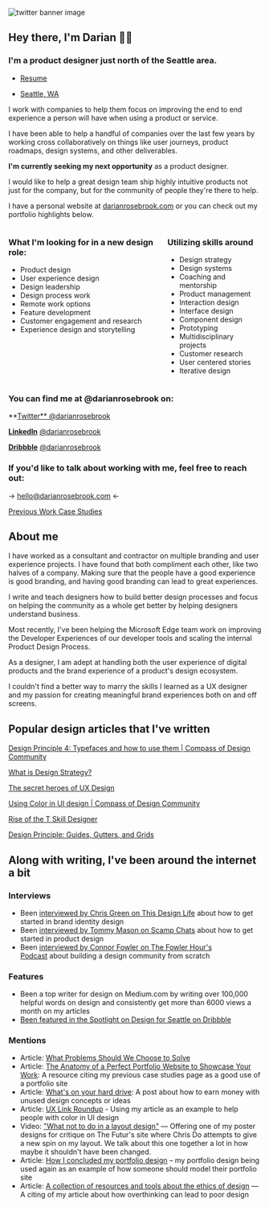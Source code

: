 ![twitter banner image](https://pbs.twimg.com/profile_banners/1606559688/1624755523/1500x500)
## Hey there, I'm Darian 👋🏼
### I'm a product designer just north of the Seattle area.

- [Resume](https://docs.google.com/document/d/1HB1Aed4YvFHutycgpkgMRxdgt6WMvv1VD4CEPrZEf0o/edit?usp=sharing)

- [Seattle, WA](https://www.google.com/maps/place/Seattle,+WA/)

I work with companies to help them focus on improving the end to end experience a person will have when using a product or service.

I have been able to help a handful of companies over the last few years by working cross collaboratively on things like user journeys, product roadmaps, design systems, and other deliverables.

**I'm currently seeking my next opportunity** as a product designer.

I would like to help a great design team ship highly intuitive products not just for the company, but for the community of people they're there to help.

I have a personal website at [darianrosebrook.com](http://darianrosebrook.com) or you can check out my portfolio highlights below.
<div style="display: flex; flex-direction: row;">
  <div>
    <h3> What I'm looking for in a new design role:</h3>
    <ul>
      <li>Product design</li>
      <li>User experience design</li>
      <li>Design leadership</li>
      <li>Design process work</li>
      <li>Remote work options</li>
      <li>Feature development</li>
      <li>Customer engagement and research</li>
      <li>Experience design and storytelling</li>
    </ul>
  </div>

  <div>
    <h3>Utilizing skills around</h3>
    <ul>
      <li>Design strategy</li>
      <li>Design systems</li>
      <li>Coaching and mentorship</li>
      <li>Product management</li>
      <li>Interaction design</li>
      <li>Interface design</li>
      <li>Component design</li>
      <li>Prototyping</li>
      <li>Multidisciplinary projects</li>
      <li>Customer research</li>
      <li>User centered stories</li>
      <li>Iterative design</li>
    </ul>
  </div> 
</div>

### You can find me at @darianrosebrook on:

**[Twitter**
@darianrosebrook](https://twitter.com/darianrosebrook)

**[LinkedIn](https://linkedin.com/in/darianrosebrook)**
[@darianrosebrook](https://linkedin.com/in/darianrosebrook)

**[Dribbble](https://dribbble.com/darianrosebrook)**
[@darianrosebrook](https://dribbble.com/darianrosebrook)

### **If you'd like to talk about working with me, feel free to reach out:**

→ [hello@darianrosebrook.](mailto:hello@darianrosebrook.com?subject=%F0%9F%91%8B%20Hey%2C%20let's%20work%20together!&body=Hey%2C%20I%20saw%20your%20short%20portfolio%20online%20and%20thought%20I%20should%20reach%20out.%0D%0A%0D%0AI%20would%20like%20to%20talk%20to%20you%20about%20%5Bthing%5D.)[com](mailto:hello@darianrosebrook.com?subject=%F0%9F%91%8B%20Hey%2C%20let's%20chat!&body=Hey%2C%20I%20saw%20your%20short%20portfolio%20online%20and%20thought%20I%20should%20reach%20out.%0D%0A%0D%0AI%20would%20like%20to%20talk%20to%20you%20about%20%5Bthing%5D.) ←

[Previous Work Case Studies](https://www.notion.so/ddbcfb73943c4fdf88cfee922d3bc5c8)


## About me

I have worked as a consultant and contractor on multiple branding and user experience projects. I have found that both compliment each other, like two halves of a company. Making sure that the people have a good experience is good branding, and having good branding can lead to great experiences.

I write and teach designers how to build better design processes and focus on helping the community as a whole get better by helping designers understand business.

Most recently, I've been helping the Microsoft Edge team work on improving the Developer Experiences of our developer tools and scaling  the internal Product Design Process.

As a designer, I am adept at handling both the user experience of digital products and the brand experience of a product's design ecosystem.

I couldn't find a better way to marry the skills I learned as a UX designer and my passion for creating meaningful brand experiences both on and off screens.

## Popular design articles that I've written

[Design Principle 4: Typefaces and how to use them | Compass of Design Community](https://compassofdesign.com/articles/design-principle-4-typefaces-and-how-to-use-them)

[What is Design Strategy?](https://blog.marvelapp.com/what-is-design-strategy/)

[The secret heroes of UX Design](https://read.compassofdesign.com/the-secret-heroes-of-ux-design-56014d087dee)

[Using Color in UI design | Compass of Design Community](https://compassofdesign.com/articles/using-color-in-ui-design)

[Rise of the T Skill Designer](https://blog.marvelapp.com/rise-t-skill-designer/)

[Design Principle: Guides, Gutters, and Grids](https://read.compassofdesign.com/guides-gutters-and-grids-2ce6092fc3de?source=friends_link&sk=023f90e4aaaba6992893c77265aebf02)

## Along with writing, I've been around the internet a bit

### Interviews

- Been [interviewed by Chris Green on This Design Life](https://www.thisdesignlife.net/darian-rosebrook-interview/) about how to get started in brand identity design
- Been [interviewed by Tommy Mason on Scamp Chats](https://studiomason.co.uk/masonand/darian-rosebrook) about how to get started in product design
- Been [interviewed by Connor Fowler on The Fowler Hour's Podcast](https://www.youtube.com/watch?v=WR-huVjQmcw) about building a design community from scratch

### Features

- Been a top writer for design on Medium.com by writing over 100,000 helpful words on design and consistently get more than 6000 views a month on my articles
- [Been featured in the Spotlight on Design for Seattle on Dribbble](https://dribbble.com/stories/2018/05/24/spotlight-on-the-seattle-design-scene)

### Mentions

- Article: [What Problems Should We Choose to Solve](https://uxdesign.cc/solve-the-correct-problem-8ac12038c16e)
- Article: [The Anatomy of a Perfect Portfolio Website to Showcase Your Work](https://kinsta.com/blog/portfolio-website/): A resource citing my previous case studies page as a good use of a portfolio site
- Article: [What's on your hard drive](https://justinjackson.ca/hard-drive): A post about how to earn money with unused design concepts or ideas
- Article: [UX Link Roundup](https://www.nform.com/ideas/ux-link-roundup-july/) - Using my article as an example to help people with color in UI design
- Video: ["What not to do in a layout design"](https://www.youtube.com/watch?v=atS36kzr8zg) — Offering one of my poster designs for critique on The Futur's site where Chris Do attempts to give a new spin on my layout. We talk about this one together a lot in how maybe it shouldn't have been changed.
- Article: [How I concluded my portfolio design](http://eleftheriabatsou.com/content/how-i-concluded-my-portfolio-website) – my portfolio design being used again as an example of how someone should model their portfolio site
- Article: [A collection of resources and tools about the ethics of design](http://future-design-principles.org/future_design_principles/resources-and-tools/) — A citing of my article about how overthinking can lead to poor design
